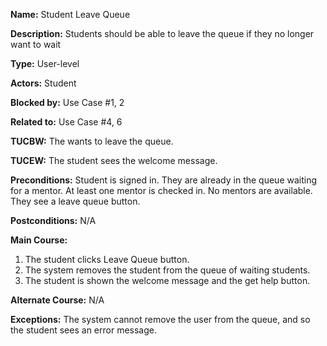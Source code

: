 **Name:** Student Leave Queue

**Description:** Students should be able to leave the queue if they no longer want to wait

**Type:** User-level

**Actors:** Student

**Blocked by:** Use Case #1, 2

**Related to:** Use Case #4, 6

**TUCBW:** The wants to leave the queue.

**TUCEW:** The student sees the welcome message.

**Preconditions:** Student is signed in. They are already in the queue waiting for a mentor. At least one mentor is checked in. No mentors are available. They see a leave queue button.

**Postconditions:** N/A

**Main Course:**

1) The student clicks Leave Queue button.
2) The system removes the student from the queue of waiting students.
3) The student is shown the welcome message and the get help button.

**Alternate Course:** N/A

**Exceptions:** The system cannot remove the user from the queue, and so the student sees an error message.
